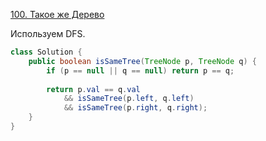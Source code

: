 [100. Такое же Дерево](https://leetcode.com/problems/same-tree/)

Используем DFS.
```Java
class Solution {
    public boolean isSameTree(TreeNode p, TreeNode q) {
        if (p == null || q == null) return p == q;
        
        return p.val == q.val 
            && isSameTree(p.left, q.left) 
            && isSameTree(p.right, q.right);
    }
}
```